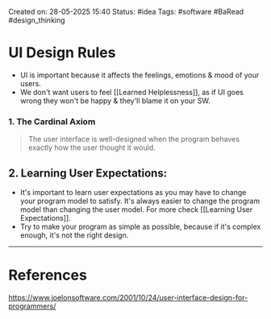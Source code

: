 Created on: 28-05-2025 15:40
Status: #idea
Tags: #software #BaRead  #design_thinking
# UI Design Rules
- UI is important because it affects the feelings, emotions & mood of your users.
- We don't want users to feel [[Learned Helplessness]], as if UI goes wrong they won't be happy & they'll blame it on your SW.
### 1. The Cardinal Axiom
> The user interface is well-designed when the program behaves exactly how the user thought it would.

## 2. Learning User Expectations:
- It's important to learn user expectations as you may have to change your program model to satisfy. It's always easier to change the program model than changing the user model. For more check [[Learning User Expectations]]. 
- Try to make your program as simple as possible, because if it's complex enough, it's not the right design.

-----------------
# References
https://www.joelonsoftware.com/2001/10/24/user-interface-design-for-programmers/
